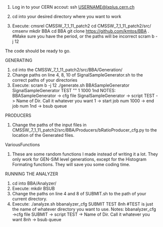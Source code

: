 1) Log in to your CERN accout: ssh USERNAME@lxplus.cern.ch

2) cd into your desired directory where you want to work

3) Execute: 
	cmsrel CMSSW_7_1_11_patch2
	cd CMSSW_7_1_11_patch2/src/
	cmsenv
        mkdir BBA
	cd BBA
 	git clone https://github.com/kmtos/BBA . #Make sure you have the period, or the paths will be incorrect
	scram b -j 12

The code should be ready to go.

GENERATING
1) cd into the CMSSW_7_1_11_patch2/src/BBA/Generation/
2) Change paths on line 4, 8, 10 of SignalSampleGenerator.sh to the correct paths of your directories
3) Execute:
	scram b -j 12
	./generate.sh BBASampleGenerator SignalSampleGenerator TEST "" 1 1000 1nd 
		NOTES:  BBASampleGenerator -> cfg file
			SignalSampleGenerator -> script 
			TEST -> Name of Dir. Call it whatever you want
			1 -> start job num
			1000 -> end job num
			1nd -> bsub queue 
  
PRODUCERS
1) Change the paths of the input files in  CMSSW_7_1_11_patch2/src/BBA/Producers/bRatioProducer_cfg.py to the location of the Generated files.

VariousFunctions
1) These are some random functions I made instead of writing it a lot. They only work for GEN-SIM level generations, except for the Histogram Formating functions. They will save you some coding time.

RUNNING THE ANALYZER
1) cd into  BBA/Analyzer/
2) Execute: mkdir BSUB
3) Change the paths on line 4 and 8 of SUBMIT.sh to the path of your current directory.
4) Execute: ./analyze.sh bbanalyzer_cfg SUBMIT TEST 8nh  #TEST is just the name of whatever directory you want to use.
   	Notes:  bbanalyzer_cfg ->cfg file
		SUBMIT -> script
		TEST -> Name of Dir. Call it whatever you want
		8nh -> bsub queue

 
